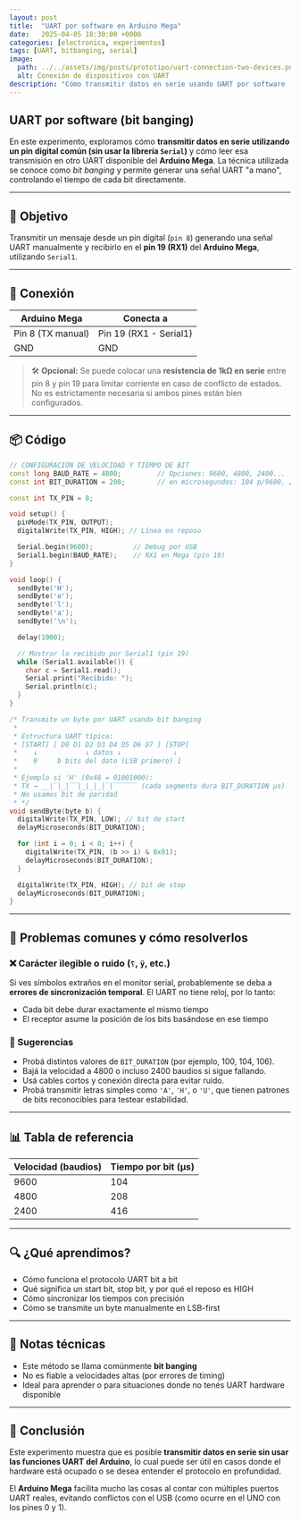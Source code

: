 ```yaml
---
layout: post
title:  "UART por software en Arduino Mega"
date:   2025-04-05 18:30:00 +0000
categories: [electronica, experimentos]
tags: [UART, bitbanging, serial]
image:
  path: ../../assets/img/posts/prototipo/uart-connection-two-devices.png
  alt: Conexión de dispositivos con UART 
description: "Cómo transmitir datos en serie usando UART por software (bit banging) en Arduino Mega, enviando bytes desde un pin digital y recibiéndolos en un puerto UART real. Incluye explicación, código de ejemplo y consejos para evitar errores comunes."
---
```



## UART por software (bit banging)

En este experimento, exploramos cómo **transmitir datos en serie utilizando un pin digital común (sin usar la librería `Serial`)** y cómo leer esa transmisión en otro UART disponible del **Arduino Mega**. La técnica utilizada se conoce como _bit banging_ y permite generar una señal UART "a mano", controlando el tiempo de cada bit directamente.

---

## 🧪 Objetivo

Transmitir un mensaje desde un pin digital (`pin 8`) generando una señal UART manualmente y recibirlo en el **pin 19 (RX1)** del **Arduino Mega**, utilizando `Serial1`.

---

## 🔌 Conexión

| Arduino Mega      | Conecta a              |
| ----------------- | ---------------------- |
| Pin 8 (TX manual) | Pin 19 (RX1 - Serial1) |
| GND               | GND                    |

> 🛠️ **Opcional:** Se puede colocar una **resistencia de 1kΩ en serie** entre pin 8 y pin 19 para limitar corriente en caso de conflicto de estados. No es estrictamente necesaria si ambos pines están bien configurados.

---

## 📦 Código

```cpp
// CONFIGURACIÓN DE VELOCIDAD Y TIEMPO DE BIT
const long BAUD_RATE = 4800;         // Opciones: 9600, 4800, 2400...
const int BIT_DURATION = 208;        // en microsegundos: 104 p/9600, 208 p/4800

const int TX_PIN = 8;

void setup() {
  pinMode(TX_PIN, OUTPUT);
  digitalWrite(TX_PIN, HIGH); // Línea en reposo

  Serial.begin(9600);          // Debug por USB
  Serial1.begin(BAUD_RATE);    // RX1 en Mega (pin 19)
}

void loop() {
  sendByte('H');
  sendByte('o');
  sendByte('l');
  sendByte('a');
  sendByte('\n');

  delay(1000);

  // Mostrar lo recibido por Serial1 (pin 19)
  while (Serial1.available()) {
    char c = Serial1.read();
    Serial.print("Recibido: ");
    Serial.println(c);
  }
}

/* Transmite un byte por UART usando bit banging
 * 
 * Estructura UART típica:
 * [START] [ D0 D1 D2 D3 D4 D5 D6 D7 ] [STOP]
 *    ↓            ↓ datos ↓             ↓
 *    0     b bits del dato (LSB primero) 1
 *    
 * Ejemplo si 'H' (0x48 = 01001000):
 * TX → __|‾|_|‾‾|_|_|_|‾|‾‾‾‾‾‾ (cada segmento dura BIT_DURATION µs)
 * No usamos bit de paridad
 * */
void sendByte(byte b) {
  digitalWrite(TX_PIN, LOW); // bit de start
  delayMicroseconds(BIT_DURATION);

  for (int i = 0; i < 8; i++) {
    digitalWrite(TX_PIN, (b >> i) & 0x01);
    delayMicroseconds(BIT_DURATION);
  }

  digitalWrite(TX_PIN, HIGH); // bit de stop
  delayMicroseconds(BIT_DURATION);
}
```

---

## 🧠 Problemas comunes y cómo resolverlos

### ❌ Carácter ilegible o ruido (`⸮`, `ÿ`, etc.)

Si ves símbolos extraños en el monitor serial, probablemente se deba a **errores de sincronización temporal**. El UART no tiene reloj, por lo tanto:

- Cada bit debe durar exactamente el mismo tiempo
- El receptor asume la posición de los bits basándose en ese tiempo

### 🔧 Sugerencias

- Probá distintos valores de `BIT_DURATION` (por ejemplo, 100, 104, 106).
- Bajá la velocidad a 4800 o incluso 2400 baudios si sigue fallando.
- Usá cables cortos y conexión directa para evitar ruido.
- Probá transmitir letras simples como `'A'`, `'H'`, o `'U'`, que tienen patrones de bits reconocibles para testear estabilidad.

---

## 📊 Tabla de referencia

| Velocidad (baudios) | Tiempo por bit (µs) |
| ------------------- | ------------------- |
| 9600                | 104                 |
| 4800                | 208                 |
| 2400                | 416                 |

---

## 🔍 ¿Qué aprendimos?

- Cómo funciona el protocolo UART bit a bit
- Qué significa un start bit, stop bit, y por qué el reposo es HIGH
- Cómo sincronizar los tiempos con precisión
- Cómo se transmite un byte manualmente en LSB-first

---

## 📝 Notas técnicas

- Este método se llama comúnmente **bit banging**
- No es fiable a velocidades altas (por errores de timing)
- Ideal para aprender o para situaciones donde no tenés UART hardware disponible

---

## 🎯 Conclusión

Este experimento muestra que es posible **transmitir datos en serie sin usar las funciones UART del Arduino**, lo cual puede ser útil en casos donde el hardware está ocupado o se desea entender el protocolo en profundidad.

El **Arduino Mega** facilita mucho las cosas al contar con múltiples puertos UART reales, evitando conflictos con el USB (como ocurre en el UNO con los pines 0 y 1).
